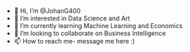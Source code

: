 - 👋 Hi, I’m @JohanG400
- 👀 I’m interested in Data Science and Art
- 🌱 I’m currently learning Machine Learning and Economics
- 💞️ I’m looking to collaborate on Business Intelligence
- 📫 How to reach me- message me here :)

<!---
JohanG400/JohanG400 is a ✨ special ✨ repository because its `README.md` (this file) appears on your GitHub profile.
You can click the Preview link to take a look at your changes.
--->
